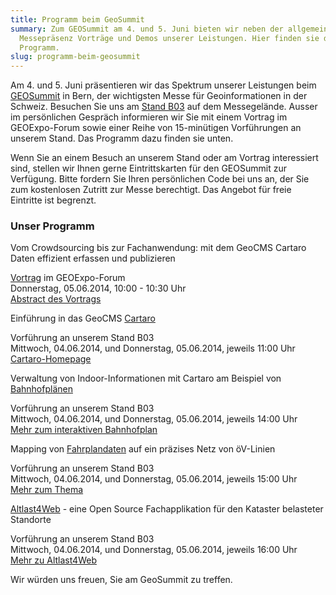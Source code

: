 ```yaml
---
title: Programm beim GeoSummit
summary: Zum GEOSummit am 4. und 5. Juni bieten wir neben der allgemeinen
  Messepräsenz Vorträge und Demos unserer Leistungen. Hier finden sie das
  Programm.
slug: programm-beim-geosummit
---
```

Am 4. und 5. Juni präsentieren wir das Spektrum unserer Leistungen beim [GEOSummit](http://www.geosummit.ch) in Bern, der wichtigsten Messe für Geoinformationen in der Schweiz. Besuchen Sie uns am [Stand B03](https://www.geosummit.ch/de/Ausstellerliste_bes.html?view[content]=ExhibitorDetail&view[sidebar]=ExhibitorSidebar&cn_id=40135) auf dem Messegelände. Ausser im persönlichen Gespräch informieren wir Sie mit einem Vortrag im GEOExpo-Forum sowie einer Reihe von 15-minütigen Vorführungen an unserem Stand. Das Programm dazu finden sie unten.

Wenn Sie an einem Besuch an unserem Stand oder am Vortrag interessiert sind, stellen wir Ihnen gerne Eintrittskarten für den GEOSummit zur Verfügung. Bitte fordern Sie Ihren persönlichen Code bei uns an, der Sie zum kostenlosen Zutritt zur Messe berechtigt. Das Angebot für freie Eintritte ist begrenzt.

### Unser Programm

Vom Crowdsourcing bis zur Fachanwendung: mit dem GeoCMS Cartaro Daten effizient erfassen und publizieren

[Vortrag](http://www.geosummit.ch/de/Kongressprogramm.html?detail=79832) im GEOExpo-Forum  
Donnerstag, 05.06.2014, 10:00 - 10:30 Uhr  
[Abstract des Vortrags](http://www.geosummit.ch/de/Kongressprogramm.html?detail=79832)

Einführung in das GeoCMS [Cartaro](http://www.cartaro.org/)

Vorführung an unserem Stand B03  
Mittwoch, 04.06.2014, und Donnerstag, 05.06.2014, jeweils 11:00 Uhr  
[Cartaro-Homepage](http://www.cartaro.org)

Verwaltung von Indoor-Informationen mit Cartaro am Beispiel von [Bahnhofplänen](/iabp)

Vorführung an unserem Stand B03  
Mittwoch, 04.06.2014, und Donnerstag, 05.06.2014, jeweils 14:00 Uhr  
[Mehr zum interaktiven Bahnhofplan](/iabp)

Mapping von [Fahrplandaten](/blog/worldwide-travic) auf ein präzises Netz von öV-Linien

Vorführung an unserem Stand B03  
Mittwoch, 04.06.2014, und Donnerstag, 05.06.2014, jeweils 15:00 Uhr  
[Mehr zum Thema](/blog/worldwide-travic)

[Altlast4Web](/altlast4web) - eine Open Source Fachapplikation für den Kataster belasteter Standorte

Vorführung an unserem Stand B03  
Mittwoch, 04.06.2014, und Donnerstag, 05.06.2014, jeweils 16:00 Uhr  
[Mehr zu Altlast4Web](/altlast4web)

Wir würden uns freuen, Sie am GeoSummit zu treffen.